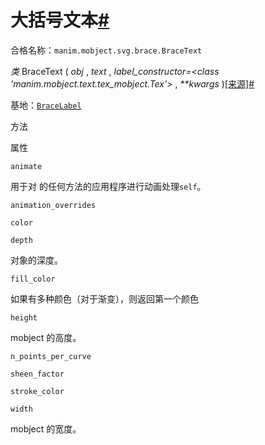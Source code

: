 # 大括号文本[#](#bracetext "此标题的固定链接")

合格名称：`manim.mobject.svg.brace.BraceText`

_类_ BraceText ( _obj_ , _text_ , _label_constructor=<class 'manim.mobject.text.tex_mobject.Tex'>_ , _\*\*kwargs_ )[\[来源\]](../_modules/manim/mobject/svg/brace.html#BraceText)[#](#manim.mobject.svg.brace.BraceText "此定义的固定链接")

基地：[`BraceLabel`](manim.mobject.svg.brace.BraceLabel.html#manim.mobject.svg.brace.BraceLabel "manim.mobject.svg.brace.BraceLabel")

方法

属性

`animate`

用于对 的任何方法的应用程序进行动画处理`self`。

`animation_overrides`

`color`

`depth`

对象的深度。

`fill_color`

如果有多种颜色（对于渐变），则返回第一个颜色

`height`

mobject 的高度。

`n_points_per_curve`

`sheen_factor`

`stroke_color`

`width`

mobject 的宽度。
